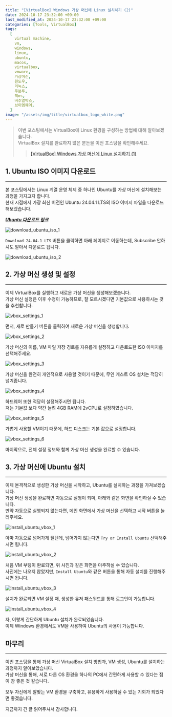 ```yaml
---
title: "[VirtualBox] Windows 가상 머신에 Linux 설치하기 (2)"
date: 2024-10-17 23:32:00 +09:00
last_modified_at: 2024-10-17 23:32:00 +09:00
categories: [Tools, VirtualBox]
tags:
  [
    virtual machine,
    vm,
    windows,
    linux,
    ubuntu,
    macos,
    virtualbox,
    vmware,
    가상머신,
    윈도우,
    리눅스,
    우분투,
    맥os,
    버추얼박스,
    브이엠웨어,
  ]
image: "/assets/img/title/virtualbox_logo_white.png"
---
```


> 이번 포스팅에서는 VirtualBox에 Linux 환경을 구성하는 방법에 대해 알아보겠습니다.  
> VirtualBox 설치를 완료하지 않은 분든을 이전 포스팅을 확인해주세요.  
> > [[VirtualBox] Windows 가상 머신에 Linux 설치하기 (1)](https://devpro.kr/posts/VirtualBox-Windows-%EA%B0%80%EC%83%81-%EB%A8%B8%EC%8B%A0%EC%97%90-Linux-%EC%84%A4%EC%B9%98%ED%95%98%EA%B8%B0-(1)/)  


## 1. Ubuntu ISO 이미지 다운로드
---
본 포스팅에서는 Linux 계열 운영 체제 중 하나인 Ubuntu를 가상 머신에 설치해보는 과정을 가지고자 합니다.  
현재 시점에서 가장 최신 버전인 Ubuntu 24.04.1 LTS의 ISO 이미지 파일을 다운로드 해보겠습니다.  

[***Ubuntu 다운로드 링크***](https://ubuntu.com/download/desktop#)  

![download_ubuntu_iso_1](/assets/img/posts/tools/virtualbox/download_ubuntu_iso_1.png)  

`Download 24.04.1 LTS` 버튼을 클릭하면 아래 페이지로 이동하는데, Subscribe 안하셔도 알아서 다운로드 됩니다.  

![download_ubuntu_iso_2](/assets/img/posts/tools/virtualbox/download_ubuntu_iso_2.png)  


## 2. 가상 머신 생성 및 설정
---
이제 VirtualBox를 실행하고 새로운 가상 머신을 생성해보겠습니다.  
가상 머신 설정은 이후 수정이 가능하므로, 잘 모르시겠다면 기본값으로 사용하시는 것을 추천합니다.  

![vbox_settings_1](/assets/img/posts/tools/virtualbox/vbox_settings_1.png)  

먼저, 새로 만들기 버튼을 클릭하여 새로운 가상 머신을 생성합니다.  

![vbox_settings_2](/assets/img/posts/tools/virtualbox/vbox_settings_2.png)  

가상 머신의 이름, VM 파일 저장 경로를 자유롭게 설정하고 다운로드한 ISO 이미지를 선택해주세요.  

![vbox_settings_3](/assets/img/posts/tools/virtualbox/vbox_settings_3.png)  

가상 머신을 완전히 개인적으로 사용할 것이기 때문에, 무인 게스트 OS 설치는 적당히 넘겨줍니다.  

![vbox_settings_4](/assets/img/posts/tools/virtualbox/vbox_settings_4.png)  

하드웨어 또한 적당히 설정해주시면 됩니다.  
저는 기본값 보다 약간 늘려 4GB RAM에 2vCPU로 설정하였습니다.  

![vbox_settings_5](/assets/img/posts/tools/virtualbox/vbox_settings_5.png)  

가볍게 사용할 VM이기 때문에, 하드 디스크는 기본 값으로 설정합니다.  

![vbox_settings_6](/assets/img/posts/tools/virtualbox/vbox_settings_6.png)  

마지막으로, 전체 설정 정보와 함께 가상 머신 생성을 완료할 수 있습니다.  


## 3. 가상 머신에 Ubuntu 설치
---
이제 본격적으로 생성한 가상 머신을 시작하고, Ubuntu를 설치하는 과정을 가져보겠습니다.  
가상 머신 생성을 완료하면 자동으로 실행이 되며, 아래와 같은 화면을 확인하실 수 있습니다.  
만약 자동으로 실행되지 않는다면, 메인 화면에서 가상 머신을 선택하고 시작 버튼을 눌러주세요.  

![install_ubuntu_vbox_1](/assets/img/posts/tools/virtualbox/install_ubuntu_vbox_1.png)  

아마 자동으로 넘어가게 될텐데, 넘어가지 않는다면 `Try or Install Ubuntu` 선택해주시면 됩니다.  

![install_ubuntu_vbox_2](/assets/img/posts/tools/virtualbox/install_ubuntu_vbox_2.png)  

처음 VM 부팅이 완료되면, 위 사진과 같은 화면을 마주하실 수 있습니다.  
사진에는 나오지 않았지만, `Install Ubuntu`와 같은 버튼을 통해 자동 설치를 진행해주시면 됩니다.  

![install_ubuntu_vbox_3](/assets/img/posts/tools/virtualbox/install_ubuntu_vbox_3.png)  

설치가 완료되면 VM 설정 때, 생성한 유저 패스워드를 통해 로그인이 가능합니다.  

![install_ubuntu_vbox_4](/assets/img/posts/tools/virtualbox/install_ubuntu_vbox_4.png)  

자, 이렇게 간단하게 Ubuntu 설치가 완료되었습니다.  
이제 Windows 환경에서도 VM을 사용하여 Ubuntu의 사용이 가능합니다.  

## 마무리
---
이번 포스팅을 통해 가상 머신 VirtualBox 설치 방법과, VM 생성, Ubuntu를 설치하는 과정까지 알아보았습니다.  
가상 머신을 통해, 서로 다른 OS 환경을 하나의 PC에서 간편하게 사용할 수 있다는 점이 참 좋은 것 같습니다.  

모두 자신에게 알맞는 VM 환경을 구축하고, 유용하게 사용하실 수 있는 기회가 되었다면 좋겠습니다.  

지금까지 긴 글 읽어주셔서 감사합니다.  

